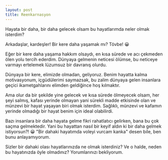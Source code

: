 ```yaml
---
layout: post
title: Reenkarnasyon
---
```


Hayata bir daha, bir daha gelecek olsam bu hayatlarımda neler olmak isterdim?

Arkadaşlar, kardeşler! Bir kere daha yaşamak mı? Tövbe! 😀

Eğer bir kere daha yaşama hakkım olsaydı, en kısa sürede ve acı çekmeden ölen yolu tercih ederdim. Dünyaya gelmenin neticesi ölümse, bu neticeye varmayı ertelemek lüzumsuz bir davranış olurdu.

Dünyaya bir kere, elimizde olmadan, geliyoruz. Benim hayatta kalma motivasyonum, içgüdülerimi saymazsak, bu zalim dünyaya gelen insanlara geçici ikametgahlarını elimden geldiğince hoş kılmaktır.

Ama olur da bir şekilde yine gelecek ve kısa sürede ölmeyecek olsam, her şeyi salmış, kafası yerinde olmayan yani sürekli madde etkisinde olan ve münzevi bir hayat yaşayan biri olmak isterdim. Sağlıklı, münzevi ve kafamın yerinde olmadığı bir hayat benim için ideal olabilirdi.

Bazı insanlara bir daha hayata gelme fikri rahatlatıcı gelirken, bana bu çok saçma gelmektedir. Yani bu hayattan nasıl bir keyif aldın ki bir daha gelmek istiyorsun?! 😀 "Bir dahaki hayatımda voleyi vurcam kanka" desen bile, ben bunu anlayamıyorum.

Sizler bir dahaki olası hayatlarınızda ne olmak isterdiniz? Ve o halde, neden bu hayatınızda öyle olmadınız? Yorumlarınızı bekliyorum.

